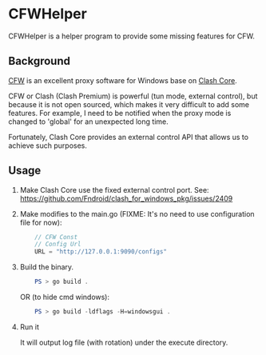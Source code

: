 # CFWHelper

CFWHelper is a helper program to provide some missing features for CFW.

## Background

[CFW](https://github.com/Fndroid/clash_for_windows_pkg/releases) is an excellent proxy software for Windows base on [Clash Core](https://github.com/Dreamacro/clash).

CFW or Clash (Clash Premium) is powerful (tun mode, external control), but because it is not open sourced, which makes it very difficult to add some features. For example, I need to be notified when the proxy mode is changed to 'global' for an unexpected long time. 

Fortunately, Clash Core provides an external control API that allows us to achieve such purposes.

## Usage

1. Make Clash Core use the fixed external control port. See: https://github.com/Fndroid/clash_for_windows_pkg/issues/2409

2. Make modifies to the main.go (FIXME: It's no need to use configuration file for now):

    ```go
        // CFW Const
        // Config Url
        URL = "http://127.0.0.1:9090/configs"
    ```

3. Build the binary.

    ```powershell
        PS > go build .
    ```

    OR (to hide cmd windows):

    ```powershell
        PS > go build -ldflags -H=windowsgui .
    ```
4. Run it

    It will output log file (with rotation) under the execute directory.